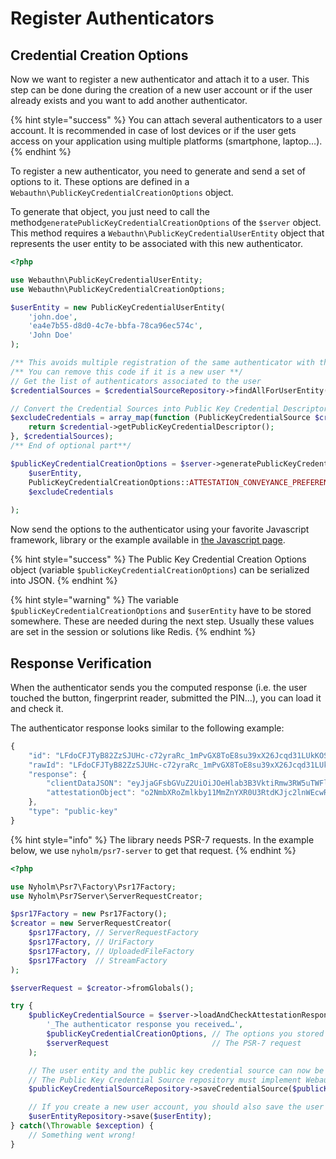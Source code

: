 # Register Authenticators

## Credential Creation Options

Now we want to register a new authenticator and attach it to a user. This step can be done during the creation of a new user account or if the user already exists and you want to add another authenticator.

{% hint style="success" %}
You can attach several authenticators to a user account. It is recommended in case of lost devices or if the user gets access on your application using multiple platforms \(smartphone, laptop…\).
{% endhint %}

To register a new authenticator, you need to generate and send a set of options to it. These options are defined in a `Webauthn\PublicKeyCredentialCreationOptions` object.

To generate that object, you just need to call the method`generatePublicKeyCredentialCreationOptions` of the `$server` object. This method requires a `Webauthn\PublicKeyCredentialUserEntity` object that represents the user entity to be associated with this new authenticator.

```php
<?php

use Webauthn\PublicKeyCredentialUserEntity;
use Webauthn\PublicKeyCredentialCreationOptions;

$userEntity = new PublicKeyCredentialUserEntity(
    'john.doe',
    'ea4e7b55-d8d0-4c7e-bbfa-78ca96ec574c',
    'John Doe'
);

/** This avoids multiple registration of the same authenticator with the user account **/
/** You can remove this code if it is a new user **/
// Get the list of authenticators associated to the user
$credentialSources = $credentialSourceRepository->findAllForUserEntity($userEntity);

// Convert the Credential Sources into Public Key Credential Descriptors
$excludeCredentials = array_map(function (PublicKeyCredentialSource $credential) {
    return $credential->getPublicKeyCredentialDescriptor();
}, $credentialSources);
/** End of optional part**/

$publicKeyCredentialCreationOptions = $server->generatePublicKeyCredentialCreationOptions(
    $userEntity,                                                                // The user entity
    PublicKeyCredentialCreationOptions::ATTESTATION_CONVEYANCE_PREFERENCE_NONE, // We will see this option later
    $excludeCredentials                                                         // Excluded authenticators
                                                                                //   Set [] if new user
);
```

Now send the options to the authenticator using your favorite Javascript framework, library or the example available in [the Javascript page](../../pre-requisites/javascript.md).

{% hint style="success" %}
The Public Key Credential Creation Options object \(variable `$publicKeyCredentialCreationOptions`\) can be serialized into JSON.
{% endhint %}

{% hint style="warning" %}
The variable `$publicKeyCredentialCreationOptions` and `$userEntity` have to be stored somewhere. These are needed during the next step. Usually these values are set in the session or solutions like Redis.
{% endhint %}

## Response Verification

When the authenticator sends you the computed response \(i.e. the user touched the button, fingerprint reader, submitted the PIN…\), you can load it and check it.

The authenticator response looks similar to the following example:

```javascript
{
    "id": "LFdoCFJTyB82ZzSJUHc-c72yraRc_1mPvGX8ToE8su39xX26Jcqd31LUkKOS36FIAWgWl6itMKqmDvruha6ywA",
    "rawId": "LFdoCFJTyB82ZzSJUHc-c72yraRc_1mPvGX8ToE8su39xX26Jcqd31LUkKOS36FIAWgWl6itMKqmDvruha6ywA",
    "response": {
        "clientDataJSON": "eyJjaGFsbGVuZ2UiOiJOeHlab3B3VktiRmw3RW5uTWFlXzVGbmlyN1FKN1FXcDFVRlVLakZIbGZrIiwiY2xpZW50RXh0ZW5zaW9ucyI6e30sImhhc2hBbGdvcml0aG0iOiJTSEEtMjU2Iiwib3JpZ2luIjoiaHR0cDovL2xvY2FsaG9zdDozMDAwIiwidHlwZSI6IndlYmF1dGhuLmNyZWF0ZSJ9",
        "attestationObject": "o2NmbXRoZmlkby11MmZnYXR0U3RtdKJjc2lnWEcwRQIgVzzvX3Nyp_g9j9f2B-tPWy6puW01aZHI8RXjwqfDjtQCIQDLsdniGPO9iKr7tdgVV-FnBYhvzlZLG3u28rVt10YXfGN4NWOBWQJOMIICSjCCATKgAwIBAgIEVxb3wDANBgkqhkiG9w0BAQsFADAuMSwwKgYDVQQDEyNZdWJpY28gVTJGIFJvb3QgQ0EgU2VyaWFsIDQ1NzIwMDYzMTAgFw0xNDA4MDEwMDAwMDBaGA8yMDUwMDkwNDAwMDAwMFowLDEqMCgGA1UEAwwhWXViaWNvIFUyRiBFRSBTZXJpYWwgMjUwNTY5MjI2MTc2MFkwEwYHKoZIzj0CAQYIKoZIzj0DAQcDQgAEZNkcVNbZV43TsGB4TEY21UijmDqvNSfO6y3G4ytnnjP86ehjFK28-FdSGy9MSZ-Ur3BVZb4iGVsptk5NrQ3QYqM7MDkwIgYJKwYBBAGCxAoCBBUxLjMuNi4xLjQuMS40MTQ4Mi4xLjUwEwYLKwYBBAGC5RwCAQEEBAMCBSAwDQYJKoZIhvcNAQELBQADggEBAHibGMqbpNt2IOL4i4z96VEmbSoid9Xj--m2jJqg6RpqSOp1TO8L3lmEA22uf4uj_eZLUXYEw6EbLm11TUo3Ge-odpMPoODzBj9aTKC8oDFPfwWj6l1O3ZHTSma1XVyPqG4A579f3YAjfrPbgj404xJns0mqx5wkpxKlnoBKqo1rqSUmonencd4xanO_PHEfxU0iZif615Xk9E4bcANPCfz-OLfeKXiT-1msixwzz8XGvl2OTMJ_Sh9G9vhE-HjAcovcHfumcdoQh_WM445Za6Pyn9BZQV3FCqMviRR809sIATfU5lu86wu_5UGIGI7MFDEYeVGSqzpzh6mlcn8QSIZoYXV0aERhdGFYxEmWDeWIDoxodDQXD2R2YFuP5K65ooYyx5lc87qDHZdjQQAAAAAAAAAAAAAAAAAAAAAAAAAAAEAsV2gIUlPIHzZnNIlQdz5zvbKtpFz_WY-8ZfxOgTyy7f3Ffbolyp3fUtSQo5LfoUgBaBaXqK0wqqYO-u6FrrLApQECAyYgASFYIPr9-YH8DuBsOnaI3KJa0a39hyxh9LDtHErNvfQSyxQsIlgg4rAuQQ5uy4VXGFbkiAt0uwgJJodp-DymkoBcrGsLtkI"
    },
    "type": "public-key"
}
```

{% hint style="info" %}
The library needs PSR-7 requests. In the example below, we use `nyholm/psr7-server` to get that request.
{% endhint %}

```php
<?php

use Nyholm\Psr7\Factory\Psr17Factory;
use Nyholm\Psr7Server\ServerRequestCreator;

$psr17Factory = new Psr17Factory();
$creator = new ServerRequestCreator(
    $psr17Factory, // ServerRequestFactory
    $psr17Factory, // UriFactory
    $psr17Factory, // UploadedFileFactory
    $psr17Factory  // StreamFactory
);

$serverRequest = $creator->fromGlobals();

try {
    $publicKeyCredentialSource = $server->loadAndCheckAttestationResponse(
        '_The authenticator response you received…',
        $publicKeyCredentialCreationOptions, // The options you stored during the previous step
        $serverRequest                       // The PSR-7 request
    );

    // The user entity and the public key credential source can now be stored using their repository
    // The Public Key Credential Source repository must implement Webauthn\PublicKeyCredentialSourceRepository
    $publicKeyCredentialSourceRepository->saveCredentialSource($publicKeyCredentialSource);

    // If you create a new user account, you should also save the user entity
    $userEntityRepository->save($userEntity);
} catch(\Throwable $exception) {
    // Something went wrong!
}
```

